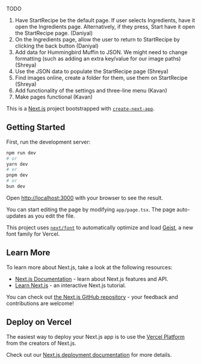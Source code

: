 TODO
1. Have StartRecipe be the default page. If user selects Ingredients, have it open the Ingredients page. Alternatively, if they press, Start have it open the StartRecipe page. (Daniyal)
2. On the Ingredients page, allow the user to return to StartRecipe by clicking the back button (Daniyal)
3. Add data for Hummingbird Muffin to JSON. We might need to change formatting (such as adding an extra key/value for our image paths) (Shreya)
4. Use the JSON data to populate the StartRecipe page (Shreya)
5. Find images online, create a folder for them, use them on StartRecipe (Shreya)
6. Add functionality of the settings and three-line menu (Kavan)
7. Make pages functional (Kavan)


This is a [Next.js](https://nextjs.org) project bootstrapped with [`create-next-app`](https://nextjs.org/docs/app/api-reference/cli/create-next-app).

## Getting Started

First, run the development server:

```bash
npm run dev
# or
yarn dev
# or
pnpm dev
# or
bun dev
```

Open [http://localhost:3000](http://localhost:3000) with your browser to see the result.

You can start editing the page by modifying `app/page.tsx`. The page auto-updates as you edit the file.

This project uses [`next/font`](https://nextjs.org/docs/app/building-your-application/optimizing/fonts) to automatically optimize and load [Geist](https://vercel.com/font), a new font family for Vercel.

## Learn More

To learn more about Next.js, take a look at the following resources:

- [Next.js Documentation](https://nextjs.org/docs) - learn about Next.js features and API.
- [Learn Next.js](https://nextjs.org/learn) - an interactive Next.js tutorial.

You can check out [the Next.js GitHub repository](https://github.com/vercel/next.js) - your feedback and contributions are welcome!

## Deploy on Vercel

The easiest way to deploy your Next.js app is to use the [Vercel Platform](https://vercel.com/new?utm_medium=default-template&filter=next.js&utm_source=create-next-app&utm_campaign=create-next-app-readme) from the creators of Next.js.

Check out our [Next.js deployment documentation](https://nextjs.org/docs/app/building-your-application/deploying) for more details.
